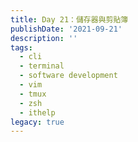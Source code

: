 ```yaml
---
title: Day 21：儲存器與剪貼簿
publishDate: '2021-09-21'
description: ''
tags:
  - cli
  - terminal
  - software development
  - vim
  - tmux
  - zsh
  - ithelp
legacy: true
---
```


<!-- |                     ![stackoverflow meme](stackoverflow-meme.png)                      | -->
<!-- | :----------------------------------------------------------------------------------------------------------------------: | -->
<!-- | from: https://stackoverflow.blog/2021/04/19/how-often-do-people-actually-copy-and-paste-from-stack-overflow-now-we-know/ | -->
<!---->
<!-- 這個是一個 梗圖，大意是你寫程式一定會用到 CTRL-C 和 CTRL-V。我們今天就來看看 vim 的剪貼簿吧！   -->
<!-- 在用剪貼簿時，複製的來源可能會有很多種，以我們的環境為例，可能會用系統剪貼簿、tmux 和 vim 本身的剪貼簿 -->
<!---->
<!-- # 系統剪貼簿 -->
<!---->
<!-- 基本上對 vim 來說系統剪貼簿和 tmux 在複製貼上是差不多的，在輸入模式貼上就可以了   -->
<!-- 但是要注意多行的程式碼貼上時 vim 會把縮排搞亂，所以你要嘛用 `<leader>f` 重新整理程式碼，或是用命令 `:r!cat`，貼上後再按 `C-d` 貼到程式裡面。   -->
<!-- `:r!cat` 這個命令在 [Day 13](../day13) 時有把他寫成快捷鍵 `<F3>` 了，所以你也可以直接按 `<F3> ` 會有一樣的效果 -->
<!---->
<!-- 另外，下面會講到用 vim 命令存取系統剪貼簿 -->
<!---->
<!-- | ❓ `:r!cat` 是什麼意思？                                                                                                                                                                                                                                                                                   | -->
<!-- | :--------------------------------------------------------------------------------------------------------------------------------------------------------------------------------------------------------------------------------------------------------------------------------------------------------- | -->
<!-- | `r` 這個命令是「載入某個檔案並貼到游標行下面」，用法是 `:r {file}`。但是我們這裡不用檔名，`!cat` 在這裡的意思是「shell 命令 `cat` 的 stdout 這個檔案」，而執行 `cat` 時需要 stdin，也就是你剛剛貼上程式碼的地方（在 status bar 下面）。這個方法可以繞過自動縮排，就不會出現程式碼貼上被 vim 弄亂的情形了。 | -->
<!---->
<!-- ## 從 vim 複製 -->
<!---->
<!-- 複製到系統剪貼簿很簡單，在選取時記的按住 `<SHIFT>` 就行了，但是因為我們有開啟 vim 滑鼠模式，所以 tmux 剪貼簿就不能複製了（滑鼠被 vim 搶走）（關於 tmux 剪貼簿請看 [Day 09#複製](../day09#複製)。 -->
<!---->
<!-- # vim 基礎剪貼簿 -->
<!---->
<!-- 在 vim 裡面，你可用基礎的 `yy`、`dd`、`x` 等指令將文字放進剪貼簿，或是更進階的 `d4w`、`y5l` 等等。   -->
<!-- 貼上的話比較單純，就只有 `p` 一個（還有 `P` ） -->
<!---->
<!-- | ❓ `p` 和 `P` 的差別                                     | -->
<!-- | :------------------------------------------------------- | -->
<!-- | 小寫 `p` 會把內容貼到游標後，大寫 `P` 會把內容貼到游標前 | -->
<!---->
<!-- # vim 進階剪貼簿 -->
<!---->
<!-- 在 vim 裡面有個東西叫做 register，中文大概是「儲存器」之類的，我們這邊就這樣叫他。   -->
<!-- 這個東西就是「有命名的」剪貼簿（包含剛剛用的「未命名的」剪貼簿）   -->
<!-- 這個東西可以分成兩類，一是可寫的，另一類是有特殊意義的儲存器 -->
<!---->
<!-- ## 列出儲存器 -->
<!---->
<!-- 在開始介紹儲存器之前，我們先來看看如何查看儲存器，這樣你在學使用他時就可以一邊操作一邊對照。   -->
<!-- 列出儲存器內容的命令是 `:registers` 或是縮寫 `:reg`，他會列出所有目前儲存器中有的內容 -->
<!---->
<!-- ## 寫入可寫的的儲存器 -->
<!---->
<!-- vim 中可寫的儲存器並不是隨便你命名，只有 0 ~ 9 和 a - z，另外這是不分大小寫，所以 a ~ z 和 A ~ Z 是一樣的。   -->
<!-- 要存入儲存器方法很簡單，只要在指令（`yy`、`d4w` 之類的）之前加上 `"x`，這個 `x` 代指儲存器代號（[0-9a-z]）   -->
<!-- 例如「把整行存入 `g` 儲存器」的指令就是 `"gyy`（注意沒有冒號，直接在命令模式打）。 -->
<!---->
<!-- ## 貼上可寫的的儲存器 -->
<!---->
<!-- ### 命令模式 -->
<!---->
<!-- 在命令模式中，和寫入時的用法一樣，在 `p` 之前加上 `"x`   -->
<!-- 例如「把儲存器 `g` 中的內容貼上」的指令就是 `"gp` -->
<!---->
<!-- ### 編輯模式 -->
<!---->
<!-- 如果你不想為了貼上一段字切換到命令模式（尤其是打中文時切輸入法很痛苦），你可以用 `<C-r>` 加上編號貼上   -->
<!-- 例如「把儲存器 `g` 中的內容貼上」的指令就是 `<C-r>g` -->
<!---->
<!-- ## 有特殊意義儲存器 -->
<!---->
<!-- 以下我用表格列出有特殊意義的儲存器，他們也都是一個字元代表   -->
<!-- | 儲存器 | 描述 | -->
<!-- | :---: | :--- | -->
<!-- | `"` | s 命名儲存器（預設的，如果不指定就是存到這裡面） | -->
<!-- | `-` | 「剪下」（ `d2w`、`x` 之類的）的少於一行的（不包括換行） | -->
<!-- | `:` | 上次執行的冒號命令 | -->
<!-- | `.` | 上次輸入模式輸入的文字（唯讀） | -->
<!-- | `%` | 目前的檔案名稱（唯讀） | -->
<!-- | `#` | 在這個視窗中上一個編輯的文件的檔案名稱（唯讀） | -->
<!-- | `=` | 這個叫做「表達式儲存器」，但是他其實不是一個可寫入的儲存器，下面會專門介紹他 | -->
<!-- | `*` | 你的「滑鼠」反白的文字（其他視窗或是 vim 裡面都可以） | -->
<!-- | `+` | 你的系統剪貼簿 | -->
<!-- | `_` | 黑洞儲存器，只進不出，如果你嘗試讀取這個儲存器你什麼都不會得到，這可以用在剪下一段文字但是不影響任何儲存器 | -->
<!-- | `/` | 上次用 `/` 搜的字串 | -->
<!---->
<!-- ### 表達式儲存器 -->
<!---->
<!-- 這個儲存器很特別，因為他可以執行命令，或是你可以把他當作計算機！ -->
<!---->
<!-- #### 計算機 -->
<!---->
<!-- 當你輸入 `"=10+77<enter>p` 時，vim 會在你的游標後面貼上 `87`，這個就是等於符號 `=` 後面的計算式計算出來的結果   -->
<!-- 你也可以在輸入模式用 `<C-r>=10+77<enter>` （這裡不用打 `p`）   -->
<!-- 我測試過這裡的計算式可以用的和 C/C++ 中差不多，一樣遵守四則運算和括號優先，而且如果整數沒有加上 `.0` 去做除法會得到的是 `int / int` 的結果，除數被除數只要有一方是 float 就可以了，另外他的精度到小數點後六位。 -->
<!---->
<!-- #### 執行命令 -->
<!---->
<!-- 在等號後面除了接上運算式，你也可以接一個 vim 的「函數」，然後函數的回傳值就會被印到 vim 裡面。   -->
<!-- 這些函數有些是 vim 內建，有些是外掛加進來的。其中有個內建函數 `system()`，接受一個字串當作參數，回傳這個字串拿去 shell 執行後的輸出。   -->
<!-- 例如我想貼上目前目錄所有的檔案名稱，可以這樣做：在命令模式執行 `"=sysyem('ls -a')` 或是在輸入模式 `<C-r>=sysyem('ls -a')`   -->
<!-- 這樣就會把 `ls -a` 的結果貼上來了！ -->
<!---->
<!-- | ![vim expression register](vim-expression-reg.gif) | -->
<!-- | :----------------------------------------------------------------------------------: | -->
<!-- |                             分別在命令模式和輸入模式示範                             | -->
<!---->
<!-- 另外這些函數也可以用 `:call funcion()` 來執行 -->
<!---->
<!-- # 結尾 -->
<!---->
<!-- vim 的 register 真的非常好用，尤其是基礎的那 36 個儲存器，相較於系統剪貼簿又更豐富了！   -->
<!-- 關於儲存器還有很多細節是我的文章無法詳細列出來的，你可以用命令 `:help :reg` 看看更多儲存器的說明 -->
